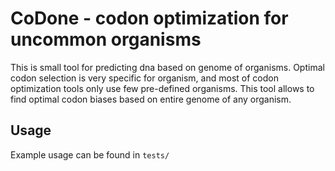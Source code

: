 # CoDone - codon optimization for uncommon organisms

This is small tool for predicting dna based on genome of organisms. Optimal codon selection is very specific for organism, and most of codon optimization tools only use few pre-defined organisms. This tool allows to find optimal codon biases based on entire genome of any organism.

## Usage

Example usage can be found in `tests/`